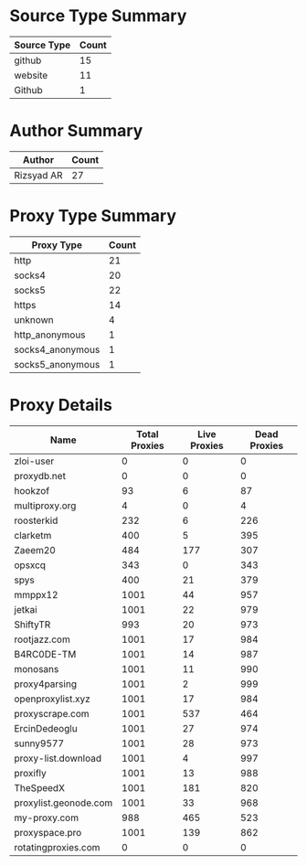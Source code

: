 # Source Type Summary

| Source Type | Count |
|-------------|-------|
| github | 15 |
| website | 11 |
| Github | 1 |


# Author Summary

| Author | Count |
|--------|-------|
| Rizsyad AR | 27 |


# Proxy Type Summary

| Proxy Type | Count |
|------------|-------|
| http | 21 |
| socks4 | 20 |
| socks5 | 22 |
| https | 14 |
| unknown | 4 |
| http_anonymous | 1 |
| socks4_anonymous | 1 |
| socks5_anonymous | 1 |


# Proxy Details

| Name | Total Proxies | Live Proxies | Dead Proxies |
|------|---------------|--------------|---------------|
| zloi-user | 0 | 0 | 0 |
| proxydb.net | 0 | 0 | 0 |
| hookzof | 93 | 6 | 87 |
| multiproxy.org | 4 | 0 | 4 |
| roosterkid | 232 | 6 | 226 |
| clarketm | 400 | 5 | 395 |
| Zaeem20 | 484 | 177 | 307 |
| opsxcq | 343 | 0 | 343 |
| spys | 400 | 21 | 379 |
| mmppx12 | 1001 | 44 | 957 |
| jetkai | 1001 | 22 | 979 |
| ShiftyTR | 993 | 20 | 973 |
| rootjazz.com | 1001 | 17 | 984 |
| B4RC0DE-TM | 1001 | 14 | 987 |
| monosans | 1001 | 11 | 990 |
| proxy4parsing | 1001 | 2 | 999 |
| openproxylist.xyz | 1001 | 17 | 984 |
| proxyscrape.com | 1001 | 537 | 464 |
| ErcinDedeoglu | 1001 | 27 | 974 |
| sunny9577 | 1001 | 28 | 973 |
| proxy-list.download | 1001 | 4 | 997 |
| proxifly | 1001 | 13 | 988 |
| TheSpeedX | 1001 | 181 | 820 |
| proxylist.geonode.com | 1001 | 33 | 968 |
| my-proxy.com | 988 | 465 | 523 |
| proxyspace.pro | 1001 | 139 | 862 |
| rotatingproxies.com | 0 | 0 | 0 |
